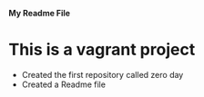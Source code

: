 **My Readme File**
# This is a vagrant project
* Created the first repository called zero day
* Created a Readme file
